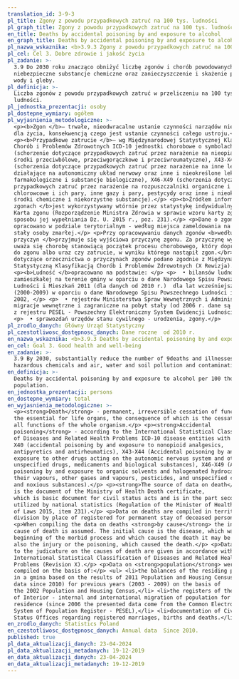 ```yaml
---
translation_id: 3-9-3
pl_title: Zgony z powodu przypadkowych zatruć na 100 tys. ludności
pl_graph_title: Zgony z powodu przypadkowych zatruć na 100 tys. ludności
en_title: Deaths by accidental poisoning by and exposure to alcohol
en_graph_title: Deaths by accidental poisoning by and exposure to alcohol
pl_nazwa_wskaznika: <b>3.9.3 Zgony z powodu przypadkowych zatruć na 100 tys. ludności</b>
pl_cel: Cel 3. Dobre zdrowie i jakość życia
pl_zadanie: >-
  3.9 Do 2030 roku znacząco obniżyć liczbę zgonów i chorób powodowanych przez
  niebezpieczne substancje chemiczne oraz zanieczyszczenie i skażenie powietrza,
  wody i gleby.
pl_definicja: >-
  Liczba zgonów z powodu przypadkowych zatruć w przeliczeniu na 100 tys.
  ludności.
pl_jednostka_prezentacji: osoby
pl_dostepne_wymiary: ogółem
pl_wyjasnienia_metodologiczne: >-
  <p><b>Zgon </b>– trwałe, nieodwracalne ustanie czynności narządów niezbędnych
  dla życia, konsekwencją czego jest ustanie czynności całego ustroju.</p>
  <p><b>Przypadkowe zatrucie </b>– wg Międzynarodowej Statystycznej Klasyfikacji
  Chorób i Problemów Zdrowotnych ICD-10 jednostki chorobowe o symbolach: X40
  (schorzenie dotyczące przypadkowych zatruć przez narażenie na nieopiatowe
  środki przeciwbólowe, przeciwgorączkowe i przeciwreumatyczne), X43-X44
  (schorzenia dotyczące przypadkowych zatruć przez narażenie na inne leki
  działające na autonomiczny układ nerwowy oraz inne i nieokreślone leki, środki
  farmakologiczne i substancje biologiczne), X46-X49 (schorzenia dotyczące
  przypadkowych zatruć przez narażenie na rozpuszczalniki organiczne i
  chlorowcowe i ich pary, inne gazy i pary, pestycydy oraz inne i nieokreślone
  środki chemiczne i niekorzystne substancje).</p> <p><b>Źródłem informacji o
  zgonach </b>jest wykorzystywany wtórnie przez statystykę indywidualny dokument
  Karta zgonu (Rozporządzenie Ministra Zdrowia w sprawie wzoru karty zgonu i
  sposobu jej wypełniania Dz. U. 2015 r., poz. 231).</p> <p>Dane o zgonach
  opracowano w podziale terytorialnym - według miejsca zameldowania na pobyt
  stały osoby zmarłej.</p> <p>Przy opracowywaniu danych zgonów <b>według
  przyczyn </b>przyjmuje się wyjściowa przyczynę zgonu. Za przyczynę wyjściową
  uważa się chorobę stanowiącą początek procesu chorobowego, który doprowadził
  do zgonu albo uraz czy zatrucie, w wyniku którego nastąpił zgon.</br> <p>Dane
  dotyczące orzecznictwa o przyczynach zgonów podano zgodnie z Międzynarodową
  Statystyczną Klasyfikacją Chorób i Problemów Zdrowotnych (X Rewizja).</p>
  <p><b>Ludność </b>opracowano na podstawie: </p> <p>  • bilansów ludności
  zamieszkałej na terenie gminy w oparciu o dane Narodowego Spisu Powszechnego
  Ludności i Mieszkań 2011 (dla danych od 2010 r.)  dla lat wcześniejszych
  (2000-2009) w oparciu o dane Narodowego Spisu Powszechnego Ludności i Mieszkań
  2002, </p> <p>  • rejestrów Ministerstwa Spraw Wewnętrznych i Administracji -
  migracje wewnętrzne i zagraniczne na pobyt stały (od 2006 r. dane są pobierane
  z rejestru PESEL - Powszechny Elektroniczny System Ewidencji Ludności), </p>
  <p>  • sprawozdań urzędów stanu cywilnego - urodzenia, zgony.</p>
pl_zrodlo_danych: Główny Urząd Statystyczny
pl_czestotliwosc_dostępnosc_danych: Dane roczne  od 2010 r.
en_nazwa_wskaznika: <b>3.9.3 Deaths by accidental poisoning by and exposure to alcohol</b>
en_cel: Goal 3. Good health and well-being
en_zadanie: >-
  3.9 By 2030, substantially reduce the number of 9deaths and illnesses from
  hazardous chemicals and air, water and soil pollution and contamination
en_definicja: >-
  Deaths by accidental poisoning by and exposure to alcohol per 100 thous.
  population.
en_jednostka_prezentacji: persons
en_dostepne_wymiary: total
en_wyjasnienia_metodologiczne: >-
  <p><strong>Death</strong> - permanent, irreversible cessation of functions of
  the essential for life organs, the consequence of which is the cessation of
  all functions of the whole organism.</p> <p><strong>Accidental
  poisoning</strong> - according to the International Statistical Classification
  of Diseases and Related Health Problems ICD-10 disease entities with symbols:
  X40 (accidental poisoning by and exposure to nonopioid analgesics,
  antipyretics and antirheumatics), X43-X44 (Accidental poisoning by and
  exposure to other drugs acting on the autonomic nervous system and other and
  unspecified drugs, medicaments and biological substances), X46-X49 (Accidental
  poisoning by and exposure to organic solvents and halogenated hydrocarbons and
  their vapours, other gases and vapours, pesticides, and unspecified chemicals
  and noxious substances).</p> <p><strong>The source of data on death</strong>
  is the document of the Ministry of Health Death certificate,
  which is basic document for civil status acts and is in the part secondarily
  utilized by national statistics (Regulation of the Minister of Health, Journal
  of Laws 2015, item 231).</p> <p>Data on deaths are compiled in territorial
  division by place of registered for permanent stay of deceased person.</p>
  <p>When compiling the data on deaths <strong>by cause</strong> the initial
  cause of death is assumed. The initial cause is the disease, which was at the
  beginning of the morbid process and which caused the death it may be
  also the injury or the poisoning, which caused the death.</p> <p>Data relating
  to the judicature on the causes of death are given in accordance with the
  International Statistical Classification of Diseases and Related Health
  Problems (Revision X).</p> <p>Data on <strong>population</strong> were
  compiled on the basis of:</p> <ul> <li>the balances of the residing population
  in a gmina based on the results of 2011 Population and Housing Census (for
  data since 2010) for previous years (2003 - 2009) on the basis of
  the 2002 Population and Housing Census,</li> <li>the registers of the Ministry
  of Interior - internal and international migration of population for permanent
  residence (since 2006 the presented data come from the Common Electronic
  System of Population Register - PESEL),</li> <li>documentation of Civil
  Status Offices regarding registered marriages, births and deaths.</li> </ul>
en_zrodlo_danych: Statistics Poland
en_czestotliwosc_dostępnosc_danych: Annual data  Since 2010.
published: true
pl_data_aktualizacji_danych: 23-04-2024
pl_data_aktualizacji_metadanych: 19-12-2019
en_data_aktualizacji_danych: 23-04-2024
en_data_aktualizacji_metadanych: 19-12-2019
---
```

